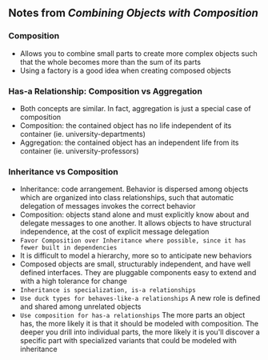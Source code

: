 ## Notes from *Combining Objects with Composition*

### Composition
- Allows you to combine small parts to create more complex objects such that the whole becomes more than the sum of its parts
- Using a factory is a good idea when creating composed objects

###  Has-a Relationship: Composition vs Aggregation
- Both concepts are similar. In fact, aggregation is just a special case of composition
- Composition: the contained object has no life independent of its container (ie. university-departments)
- Aggregation: the contained object has an independent life from its container (ie. university-professors)

### Inheritance vs Composition
- Inheritance: code arrangement. Behavior is dispersed among objects which are organized into class relationships, such that automatic delegation of messages invokes the correct behavior
- Composition: objects stand alone and must explicitly know about and delegate messages to one another. It allows objects to have structural independence, at the cost of explicit message delegation
- `Favor Composition over Inheritance where possible, since it has fewer built in dependencies`
- It is difficult to model a hierarchy, more so to anticipate new behaviors
- Composed objects are small, structurably independent, and have well defined interfaces. They are pluggable components easy to extend and with a high tolerance for change
- `Inheritance is specialization, is-a relationships`
- `Use duck types for behaves-like-a relationships` A new role is defined and shared among unrelated objects
- `Use composition for has-a relationships` The more parts an object has, the more likely it is that it should be modeled with composition. The deeper you drill into individual parts, the more likely it is you'll discover a specific part with specialized variants that could be modeled with inheritance